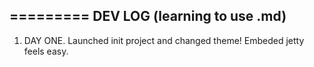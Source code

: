 
=========
DEV LOG (learning to use .md)
-------------

1. DAY ONE.
Launched init project and changed theme! Embeded jetty feels easy.
